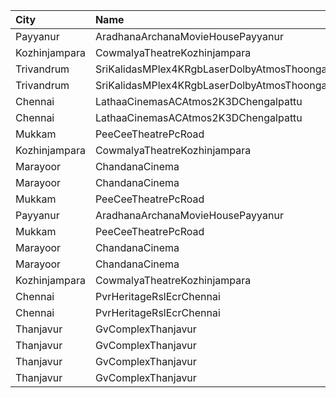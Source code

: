 | City          | Name                                                     |  Time | Type        | Price | Capacity | Booked |
| :------------ | :------------------------------------------------------- | ----: | :---------- | ----: | -------: | -----: |
| Payyanur      | AradhanaArchanaMovieHousePayyanur                        | 10:30 | FirstClass  |  100₹ |      230 |    115 |
| Kozhinjampara | CowmalyaTheatreKozhinjampara                             | 11:00 | Gold        |  110₹ |      460 |    225 |
| Trivandrum    | SriKalidasMPlex4KRgbLaserDolbyAtmosThoongamparaKattakada | 11:00 | DiamondSofa |  200₹ |        4 |      2 |
| Trivandrum    | SriKalidasMPlex4KRgbLaserDolbyAtmosThoongamparaKattakada | 11:00 | Gold        |  150₹ |      170 |     84 |
| Chennai       | LathaaCinemasACAtmos2K3DChengalpattu                     | 11:15 | Boxa        |  150₹ |       45 |     45 |
| Chennai       | LathaaCinemasACAtmos2K3DChengalpattu                     | 11:15 | First       |  120₹ |      381 |     81 |
| Mukkam        | PeeCeeTheatrePcRoad                                      | 11:30 | FirstClass  |  110₹ |       70 |      8 |
| Kozhinjampara | CowmalyaTheatreKozhinjampara                             | 14:15 | Gold        |  110₹ |      460 |    225 |
| Marayoor      | ChandanaCinema                                           | 14:30 | Box         |  120₹ |       60 |     60 |
| Marayoor      | ChandanaCinema                                           | 14:30 | FirstClass  |  100₹ |      370 |    220 |
| Mukkam        | PeeCeeTheatrePcRoad                                      | 14:45 | FirstClass  |  110₹ |       70 |      8 |
| Payyanur      | AradhanaArchanaMovieHousePayyanur                        | 16:30 | FirstClass  |  100₹ |      230 |    115 |
| Mukkam        | PeeCeeTheatrePcRoad                                      | 18:00 | FirstClass  |  110₹ |       70 |      8 |
| Marayoor      | ChandanaCinema                                           | 18:00 | Box         |  120₹ |       60 |     60 |
| Marayoor      | ChandanaCinema                                           | 18:00 | FirstClass  |  100₹ |      370 |    220 |
| Kozhinjampara | CowmalyaTheatreKozhinjampara                             | 18:00 | Gold        |  110₹ |      460 |    225 |
| Chennai       | PvrHeritageRslEcrChennai                                 | 19:30 | Classic     |   60₹ |       11 |     11 |
| Chennai       | PvrHeritageRslEcrChennai                                 | 19:30 | Prime       |  191₹ |       99 |     86 |
| Thanjavur     | GvComplexThanjavur                                       | 22:00 | BoxA        |  130₹ |       11 |     11 |
| Thanjavur     | GvComplexThanjavur                                       | 22:00 | BoxB        |  130₹ |       11 |     11 |
| Thanjavur     | GvComplexThanjavur                                       | 22:00 | I           |  120₹ |      156 |     91 |
| Thanjavur     | GvComplexThanjavur                                       | 22:00 | Ii          |  100₹ |       60 |     30 |